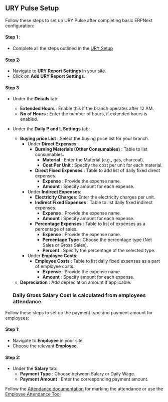   ## URY Pulse Setup 

Follow these steps to set up URY Pulse after completing basic ERPNext configuration:

#### Step 1 : 

- Complete all the steps outlined in the [URY Setup](https://github.com/ury-erp/ury/blob/develop/SETUP.md)

#### Step 2:

- Navigate to **URY Report Settings** in  your site. 
- Click on **Add URY Report Settings**.

#### Step 3

- Under the **Details** tab:
    - **Extended Hours** : Enable this if the branch operates after 12 AM.
    - **No of Hours** : Enter the number of hours, if extended hours is enabled. 
- Under the **Daily P and L Settings** tab:
    - **Buying price List** : Select the buying price list for your branch.
        - Under **Direct Expenses**:
            - **Burning Materials (Other Consumables)** : Table to list consumables.
                - **Material** : Enter the Material (e.g., gas, charcoal).
                - **Cost Per Unit** : Specify the cost per unit for each material.
            - **Direct Fixed Expenses** : Table to add list of daily fixed direct expenses.
                - **Expense** : Provide the expense name.
                - **Amount** : Specify amount for each expense.
        - Under **Indirect Expenses**:
            - **Electricity Charges**: Enter the electricity charges per unit.
            - **Indirect Fixed Expenses** : Table to list daily fixed indirect expenses.
                - **Expense** : Provide the expense name.
                - **Amount** : Specify amount for each expense.
            - **Percentage Expenses** : Table to list of expenses as a percentage of sales.
                - **Expense** : Provide the expense name.
                - **Percentage Type** : Choose the percentage type (Net Sales or Gross Sales).
                - **Percent** : Specify the percentage of the selected type.
        - Under **Employee Costs**:
            - **Employee Costs** : Table to list daily fixed expenses as a part of employee costs.
                - **Expense** : Provide the expense name.
                - **Amount** : Specify amount for each expense.
    - **Depreciation** : Add depreciation amount if applicable.


  ### Daily Gross Salary Cost is calculated from employees attendance.

Follow these steps to set up the payment type and payment amount for employees:

#### Step 1:

- Navigate to **Employee** in  your site. 
- Choose the relevant **Employee**.

#### Step 2:

- Under the **Salary** tab:
    - **Payment Type** : Choose between Salary or Daily Wage.
    - **Payment Amount** : Enter the corresponding payment amount. 


Follow the [Attendance documentation](https://frappehr.com/docs/v14/en/attendance#3-features) for marking the attendance or use the [Employee Attendance Tool](https://frappehr.com/docs/v14/en/employee-attendance-tool#2-how-to-mark-attendance-using-employee-attendance-tool)